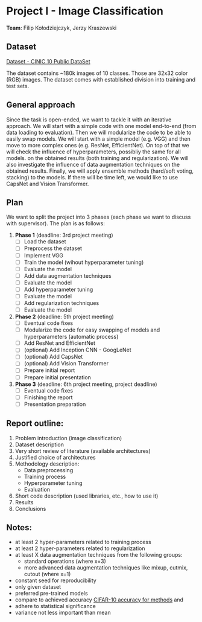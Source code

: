 # Project I - Image Classification

**Team**: Filip Kołodziejczyk, Jerzy Kraszewski

## Dataset

[Dataset - CINIC 10 Public DataSet](https://www.kaggle.com/datasets/eclaircat/cinic-eclair-test/)

The dataset contains ~180k images of 10 classes. Those are 32x32 color (RGB) images. The dataset comes with established division into training and test sets. 

## General approach

Since the task is open-ended, we want to tackle it with an iterative approach. We will start with a simple code with one model end-to-end (from data loading to evaluation). Then we will modularize the code to be able to easily swap models. We will start with a simple model (e.g. VGG) and then move to more complex ones (e.g. ResNet, EfficientNet). On top of that we will check the influence of hyperparameters, possibliy the same for all models. on the obtained results (both training and regularization). We will also investigate the influence of data augmentation techniques on the obtained results. Finally, we will apply ensemble methods (hard/soft voting, stacking) to the models. If there will be time left, we would like to use CapsNet and Vision Transformer.


## Plan

We want to split the project into 3 phases (each phase we want to discuss with supervisor). The plan is as follows:

1. **Phase 1** (deadline: 3rd project meeting)
    - [ ] Load the dataset
    - [ ] Preprocess the dataset
    - [ ] Implement VGG
    - [ ] Train the model (wihout hyperparameter tuning)
    - [ ] Evaluate the model
    - [ ] Add data augmentation techniques
    - [ ] Evaluate the model
    - [ ] Add hyperparameter tuning
    - [ ] Evaluate the model
    - [ ] Add regularization techniques
    - [ ] Evaluate the model
2. **Phase 2** (deadline: 5th project meeting)
    - [ ] Eventual code fixes
    - [ ] Modularize the code for easy swapping of models and hyperparameters (automatic process)
    - [ ] Add ResNet and EfficientNet
    - [ ] (optional) Add Inception CNN - GoogLeNet
    - [ ] (optional) Add CapsNet
    - [ ] (optional) Add Vision Transformer
    - [ ] Prepare initial report
    - [ ] Prepare initial presentation
3. **Phase 3** (deadline: 6th project meeting, project deadline)
    - [ ] Eventual code fixes
    - [ ] Finishing the report
    - [ ] Presentation preparation

## Report outline:

1. Problem introduction (image classification)
2. Dataset description
3. Very short review of literature (available architectures)
4. Justified choice of architectures
5. Methodology description:
    - Data preprocessing
    - Training process
    - Hyperparameter tuning
    - Evaluation
6. Short code description (used libraries, etc., how to use it)
7. Results
8. Conclusions

## Notes:
- at least 2 hyper-parameters related to training process
- at least 2 hyper-parameters related to regularization
- at least X data augmentation techniques from the following groups:
  - standard operations (where x=3)
  - more advanced data augmentation techniques like mixup, cutmix, cutout (where x=1)
- constant seed for reproducibility
- only given dataset
- preferred pre-trained models
- compare to achieved accuracy [CIFAR-10 accuracy for methods](https://benchmarks.ai/cifar-10) and 
- adhere to statistical significance
- variance not less important than mean
